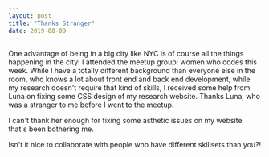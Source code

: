```yaml
---
layout: post
title: "Thanks Stranger"
date: 2019-08-09
---
```


One advantage of being in a big city like NYC is of course all the things happening in the city! I attended the meetup group: women who codes this week. While I have a totally different background than everyone else in the room, who knows a lot about front end and back end development, while my research doesn't require that kind of skills, I received some help from Luna on fixing some CSS design of my research website. Thanks Luna, who was a stranger to me before I went to the meetup. 

I can't thank her enough for fixing some asthetic issues on my website that's been bothering me. 

Isn't it nice to collaborate with people who have different skillsets than you?! 
